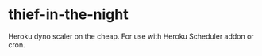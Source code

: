 thief-in-the-night
==================

Heroku dyno scaler on the cheap. For use with Heroku Scheduler addon or cron.
